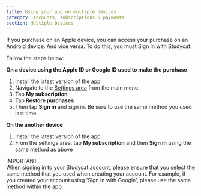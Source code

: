 ```yaml
---
title: Using your app on multiple devices
category: Accounts, subscriptions & payments
section: Multiple Devices 
---
```

If you purchase on an Apple device, you can access your purchase on an Android device. And vice versa. To do this, you must Sign in with Studycat.

Follow the steps below:

  
**On a device using the Apple ID or Google ID used to make the purchase**  
1. Install the latest version of the app  
2. Navigate to the [Settings area](https://help.studycat.com/hc/en-us/articles/34518228622105) from the main menu   
3. Tap **My subscription**  
4. Tap **Restore purchases**  
5. Then tap **Sign in** and sign in. Be sure to use the same method you used last time

  
**On the another device**  
1. Install the latest version of the app  
2. From the settings area, tap **My subscription** and then **Sign in** using the same method as above  
  
IMPORTANT  
When signing in to your Studycat account, please ensure that you select the same method that you used when creating your account. For example, if you created your account using 'Sign in with Google', please use the same method within the app.